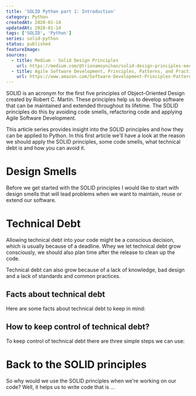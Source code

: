 ```yaml
---
title: 'SOLID Python part 1: Introduction'
category: Python
createdAt: 2020-01-14
updatedAt: 2020-01-14
tags: ['SOLID', 'Python']
series: solid-python
status: published
featureImage:
sources:
  - title: Medium - Solid Design Principles
    url: https://medium.com/@trionamoynihan/solid-design-principles-eec367b2b8
  - title: Agile Software Development, Principles, Patterns, and Practices
    url: https://www.amazon.com/Software-Development-Principles-Patterns-Practices/dp/0135974445
---
```


SOLID is an acronym for the first five principles of Object-Oriented Design created by Robert C. Martin.
These principles help us to develop software that can be maintained and extended throughout its lifetime.
The SOLID principles do this by avoiding code smells, refactoring code and applying Agile Software Development.

<!--more-->

This article series provides insight into the SOLID principles and how they can be applied to Python.
In this first article we'll have a look at the reason we should apply the SOLID principles, some code smells, what technical debt is and how you can avoid it.

# Design Smells

Before we get started with the SOLID principles I would like to start with design smells
that will lead problems when we want to maintain, reuse or extend our software.

<block-quote author="Robert C. Martin" title="Agile Software Development, Principles, Patterns, and Practices">

<layout-two-columns>
  <template #col1>
    <icon-bricks></icon-bricks>
  </template>
  <template #col2>
    <span class="font-bold text-blue-700">Rigidity</span> - The system is hard to change because every change forces many other changes to other parts of the system.
  </template>
</layout-two-columns>

<layout-two-columns>
  <template #col1>
    <icon-wineglass></icon-wineglass>
  </template>
  <template #col2>
    <span class="font-bold text-blue-700">Fragility</span> - Changes cause the system to break in places that have no conceptual relationship to the part that was changed.
  </template>
</layout-two-columns>

<layout-two-columns>
  <template #col1>
    <icon-crane></icon-crane>
  </template>
  <template #col2>
    <span class="font-bold text-blue-700">Immobility</span> - It is hard to disentangle the system into components that can be reused in other systems.
  </template>
</layout-two-columns>

<layout-two-columns>
  <template #col1>
    <icon-honey></icon-honey>
  </template>
  <template #col2>
    <span class="font-bold text-blue-700">Viscosity</span> - Doing things right is harder than doing things wrong.
  </template>
</layout-two-columns>

<layout-two-columns>
  <template #col1>
    <icon-crossing-arrows></icon-crossing-arrows>
  </template>
  <template #col2>
    <span class="font-bold text-blue-700">Needless Complexity</span> - The design contains infrastructure that adds no direct benefit.
  </template>
</layout-two-columns>

<layout-two-columns>
  <template #col1>
    <icon-opacity></icon-opacity>
  </template>
  <template #col2>
    <span class="font-bold text-blue-700">Opacity</span> - It is hard to read and understand. It does not express its intent well.
  </template>
</layout-two-columns>

<layout-two-columns>
  <template #col1>
    <icon-repeat></icon-repeat>
  </template>
  <template #col2>
    <span class="font-bold text-blue-700">Needless Repetition</span> - The design contains repeating structures that could be unified under a single abstraction.
  </template>
</layout-two-columns>

</block-quote>

# Technical Debt

Allowing technical debt into your code might be a conscious decision, which is usually because of a deadline.
Whey we let technical debt grow consciously, we should also plan time after the release to clean up the code.

Technical debt can also grow because of a lack of knowledge, bad design and a lack of standards and common practices.

## Facts about technical debt

Here are some facts about technical debt to keep in mind:

<layout-two-columns>
  <template #col1>
    <icon-hourglass></icon-hourglass>
  </template>
  <template #col2>
    It will accumulate over time.
  </template>
</layout-two-columns>

<layout-two-columns>
  <template #col1>
    <icon-money></icon-money>
  </template>
  <template #col2>
    It will increase the cost of change.
  </template>
</layout-two-columns>

<layout-two-columns>
  <template #col1>
    <icon-calendar></icon-calendar>
  </template>
  <template #col2>
    It will decrease the responsiveness to your customer.
  </template>
</layout-two-columns>

<layout-two-columns>
  <template #col1>
    <icon-skull></icon-skull>
  </template>
  <template #col2>
    It will kill your project if you don't keep it under control.
  </template>
</layout-two-columns>

## How to keep control of technical debt?

To keep control of technical debt there are three simple steps we can use:

<layout-two-columns>
  <template #col1>
    <icon-code></icon-code>
  </template>
  <template #col2>
    <span class="font-bold text-blue-700">Step 1:</span> Write code. (Don't forget about the tests)
  </template>
</layout-two-columns>

<layout-two-columns>
  <template #col1>
    <icon-broom></icon-broom>
  </template>
  <template #col2>
    <span class="font-bold text-blue-700">Step 2:</span> Clean up code. (a.k.a. refactor code)
  </template>
</layout-two-columns>

<layout-two-columns>
  <template #col1>
    <icon-repeat></icon-repeat>
  </template>
  <template #col2>
    <span class="font-bold text-blue-700">Step 3:</span> Repeat
  </template>
</layout-two-columns>

# Back to the SOLID principles

So why would we use the SOLID principles when we're working on our code?
Well, it helps us to write code that is ...

<layout-two-columns>
  <template #col1>
    <icon-brain></icon-brain>
  </template>
  <template #col2>
    ... easier to understand
  </template>
</layout-two-columns>

<layout-two-columns>
  <template #col1>
    <icon-speed></icon-speed>
  </template>
  <template #col2>
    ... easier and faster to apply changes to
  </template>
</layout-two-columns>

<layout-two-columns>
  <template #col1>
    <icon-maintenance></icon-maintenance>
  </template>
  <template #col2>
    ... better maintainable
  </template>
</layout-two-columns>

<layout-two-columns>
  <template #col1>
    <icon-money></icon-money>
  </template>
  <template #col2>
    ... more cost effective
  </template>
</layout-two-columns>
